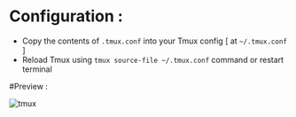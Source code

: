 # Configuration :
- Copy the contents of `.tmux.conf` into your Tmux config [ at `~/.tmux.conf` ]
- Reload Tmux using `tmux source-file ~/.tmux.conf` command or restart terminal

#Preview :

![tmux](https://raw.githubusercontent.com/iamabhas/tmux-config/main/tmux.png)
